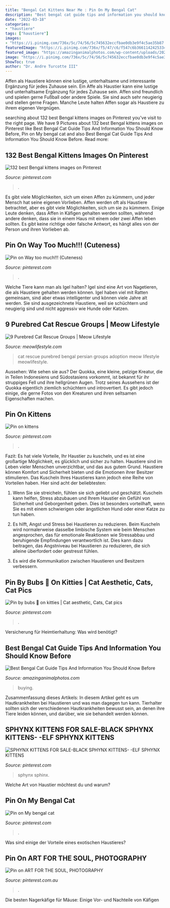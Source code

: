 ```yaml
---
title: "Bengal Cat Kittens Near Me : Pin On My Bengal Cat"
description: "Best bengal cat guide tips and information you should know before"
date: "2022-03-18"
categories:
- "haustiere"
tags: ["haustiere"]
images:
- "https://i.pinimg.com/736x/5c/74/56/5c745632eccfbae0db3e9f4c5ae35b87.jpg"
featuredImage: "https://i.pinimg.com/736x/f5/47/c6/f547c6b3661142425334766d7df045f7--bengal-kittens-kitty-cats.jpg"
featured_image: "https://amazinganimalphotos.com/wp-content/uploads/2020/08/Bengal-Cat-Guide-Buying-Tips-Facts.jpg"
image: "https://i.pinimg.com/736x/5c/74/56/5c745632eccfbae0db3e9f4c5ae35b87.jpg"
ShowToc: true
author: "Dr. Andre Turcotte III"
---
```



Affen als Haustiere können eine lustige, unterhaltsame und interessante Ergänzung für jedes Zuhause sein.
Ein Affe als Haustier kann eine lustige und unterhaltsame Ergänzung für jedes Zuhause sein. Affen sind freundlich und spielen gerne Fußball oder andere Spiele. Sie sind auch sehr neugierig und stellen gerne Fragen. Manche Leute halten Affen sogar als Haustiere zu ihrem eigenen Vergnügen.

	

		
searching about 132 best Bengal kittens images on Pinterest you've visit to the right page. We have 9 Pictures about 132 best Bengal kittens images on Pinterest like Best Bengal Cat Guide Tips And Information You Should Know Before, Pin on My bengal cat and also Best Bengal Cat Guide Tips And Information You Should Know Before. Read more:
		
    
## 132 Best Bengal Kittens Images On Pinterest

<img loading=lazy src="https://s-media-cache-ak0.pinimg.com/736x/de/c8/dd/dec8dd15524960b97c77d5633bb0e10d--adorable-kittens-cute-cats.jpg" onerror="this.onerror=null;this.src='https://tse3.mm.bing.net/th?id=OIP.fxRVsP60v9xqrsLDKVyjNQHaHj&amp;pid=15.1';" alt="132 best Bengal kittens images on Pinterest">

_Source: pinterest.com_

>. 

	

Es gibt viele Möglichkeiten, sich um einen Affen zu kümmern, und jeder Mensch hat seine eigenen Vorlieben.
Affen werden oft als Haustiere betrachtet, aber es gibt viele Möglichkeiten, sich um sie zu kümmern. Einige Leute denken, dass Affen in Käfigen gehalten werden sollten, während andere denken, dass sie in einem Haus mit einem oder zwei Affen leben sollten. Es gibt keine richtige oder falsche Antwort, es hängt alles von der Person und ihren Vorlieben ab.

    
## Pin On Way Too Much!!! (Cuteness)

<img loading=lazy src="https://i.pinimg.com/736x/f5/47/c6/f547c6b3661142425334766d7df045f7--bengal-kittens-kitty-cats.jpg" onerror="this.onerror=null;this.src='https://tse1.mm.bing.net/th?id=OIP.D1MycBdadR9c4EvvihMPJQHaHX&amp;pid=15.1';" alt="Pin on Way too much!!! (Cuteness)">

_Source: pinterest.com_

>. 

	

Welche Tiere kann man als Igel halten?
Igel sind eine Art von Nagetieren, die als Haustiere gehalten werden können. Igel haben viel mit Ratten gemeinsam, sind aber etwas intelligenter und können viele Jahre alt werden. Sie sind ausgezeichnete Haustiere, weil sie schüchtern und neugierig sind und nicht aggressiv wie Hunde oder Katzen.

    
## 9 Purebred Cat Rescue Groups | Meow Lifestyle

<img loading=lazy src="http://meowlifestyle.com/wp-content/uploads/2015/03/drpem3xzef3kf.cloudfront.net_.jpeg" onerror="this.onerror=null;this.src='https://tse4.mm.bing.net/th?id=OIP.AzBFQA702aA8OHs7ByA9UgHaNK&amp;pid=15.1';" alt="9 Purebred Cat Rescue Groups | Meow Lifestyle">

_Source: meowlifestyle.com_

>cat rescue purebred bengal persian groups adoption meow lifestyle meowlifestyle. 

	

Aussehen: Wie sehen sie aus?
Der Quokka, eine kleine, pelzige Kreatur, die in Teilen Indonesiens und Südostasiens vorkommt, ist bekannt für ihr struppiges Fell und ihre hellgrünen Augen. Trotz seines Aussehens ist der Quokka eigentlich ziemlich schüchtern und introvertiert. Es gibt jedoch einige, die gerne Fotos von den Kreaturen und ihren seltsamen Eigenschaften machen.

    
## Pin On Kittens

<img loading=lazy src="https://i.pinimg.com/736x/c9/5d/68/c95d68c71c63afdb6d7515dc1e8e7504--bengal-kittens-kitty-cats.jpg" onerror="this.onerror=null;this.src='https://tse4.mm.bing.net/th?id=OIP.dBdfzN2T33bZCPGN13Cg5wHaJx&amp;pid=15.1';" alt="Pin on kittens">

_Source: pinterest.com_

>. 

	

Fazit: Es hat viele Vorteile, Ihr Haustier zu kuscheln, und es ist eine großartige Möglichkeit, es glücklich und sicher zu halten.
Haustiere sind im Leben vieler Menschen unverzichtbar, und das aus gutem Grund. Haustiere können Komfort und Sicherheit bieten und die Emotionen ihrer Besitzer stimulieren. Das Kuscheln Ihres Haustieres kann jedoch eine Reihe von Vorteilen haben. Hier sind acht der beliebtesten:
1. Wenn Sie sie streicheln, fühlen sie sich geliebt und geschätzt. Kuscheln kann helfen, Stress abzubauen und Ihrem Haustier ein Gefühl von Sicherheit und Geborgenheit geben. Dies ist besonders vorteilhaft, wenn Sie es mit einem schwierigen oder ängstlichen Hund oder einer Katze zu tun haben.

2. Es hilft, Angst und Stress bei Haustieren zu reduzieren. Beim Kuscheln wird normalerweise dasselbe limbische System wie beim Menschen angesprochen, das für emotionale Reaktionen wie Stressabbau und beruhigende Empfindungen verantwortlich ist. Dies kann dazu beitragen, das Angstniveau bei Haustieren zu reduzieren, die sich alleine überfordert oder gestresst fühlen.

3. Es wird die Kommunikation zwischen Haustieren und Besitzern verbessern.

    
## Pin By Bubs 🧸 On Kitties | Cat Aesthetic, Cats, Cat Pics

<img loading=lazy src="https://i.pinimg.com/736x/5c/74/56/5c745632eccfbae0db3e9f4c5ae35b87.jpg" onerror="this.onerror=null;this.src='https://tse3.mm.bing.net/th?id=OIP.3vpq8CdiVZMVXTtFlt_qSQHaIP&amp;pid=15.1';" alt="Pin by bubs 🧸 on kitties | Cat aesthetic, Cats, Cat pics">

_Source: pinterest.com_

>. 

	

Versicherung für Heimtierhaltung: Was wird benötigt?

    
## Best Bengal Cat Guide Tips And Information You Should Know Before

<img loading=lazy src="https://amazinganimalphotos.com/wp-content/uploads/2020/08/Bengal-Cat-Guide-Buying-Tips-Facts.jpg" onerror="this.onerror=null;this.src='https://tse1.mm.bing.net/th?id=OIP.K2rVe49o6YTWXswqIRF_dgHaE7&amp;pid=15.1';" alt="Best Bengal Cat Guide Tips And Information You Should Know Before">

_Source: amazinganimalphotos.com_

>buying. 

	

Zusammenfassung dieses Artikels:
In diesem Artikel geht es um Hautkrankheiten bei Haustieren und was man dagegen tun kann. Tierhalter sollten sich der verschiedenen Hautkrankheiten bewusst sein, an denen ihre Tiere leiden können, und darüber, wie sie behandelt werden können.

    
## SPHYNX KITTENS FOR SALE-BLACK SPHYNX KITTENS- -ELF SPHYNX KITTENS

<img loading=lazy src="https://i.pinimg.com/736x/dd/8f/14/dd8f1468c544cff16492f32b12425962.jpg" onerror="this.onerror=null;this.src='https://tse3.mm.bing.net/th?id=OIP.tEW_3g1_-6XUqV80B5krPAHaJ3&amp;pid=15.1';" alt="SPHYNX KITTENS FOR SALE-BLACK SPHYNX KITTENS- -ELF SPHYNX KITTENS">

_Source: pinterest.com_

>sphynx sphinx. 

	

Welche Art von Haustier möchtest du und warum?

    
## Pin On My Bengal Cat

<img loading=lazy src="https://i.pinimg.com/736x/97/5e/f4/975ef4c56e0a3b820709d858edad1e9e--cat.jpg" onerror="this.onerror=null;this.src='https://tse2.mm.bing.net/th?id=OIP.sSljdhqbcVK5g0Omqxy8pQHaDt&amp;pid=15.1';" alt="Pin on My bengal cat">

_Source: pinterest.com_

>. 

	

Was sind einige der Vorteile eines exotischen Haustieres?

    
## Pin On ART FOR THE SOUL, PHOTOGRAPHY

<img loading=lazy src="https://i.pinimg.com/736x/04/9b/d0/049bd0f85460f5c86ae70b82ba96275c--bengal-kittens-closed.jpg" onerror="this.onerror=null;this.src='https://tse2.mm.bing.net/th?id=OIP.koUx1_pnq9vkdJ5ciImLmgEsDI&amp;pid=15.1';" alt="Pin on ART FOR THE SOUL, PHOTOGRAPHY">

_Source: pinterest.com.au_

>. 

	

Die besten Nagerkäfige für Mäuse: Einige Vor- und Nachteile von Käfigen

